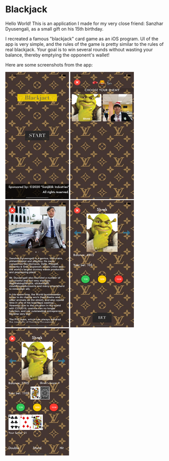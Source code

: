 # Blackjack
Hello World! This is an application I made for my very close friend: Sanzhar Dyusengali, as a small gift on his 15th birthday. 

I recreated a famous "blackjack" card game as an iOS program. 
UI of the app is very simple, and the rules of the game is pretty similar to the rules of real blackjack.
Your goal is to win several rounds without wasting your balance, thereby emptying the opponent's wallet! 

Here are some screenshots from the app: 

<img src="https://github.com/MetahCoder/Blackjack/blob/master/main_menu.png" width="200" height="400"> <img src="https://github.com/MetahCoder/Blackjack/blob/master/opponentsMenu.png" width="200" height="400"> <img src="https://github.com/MetahCoder/Blackjack/blob/master/info.png" width="200" height="400"> <img src="https://github.com/MetahCoder/Blackjack/blob/master/game1.png" width="200" height="400"> <img src="https://github.com/MetahCoder/Blackjack/blob/master/game2.png" width="200" height="400">
